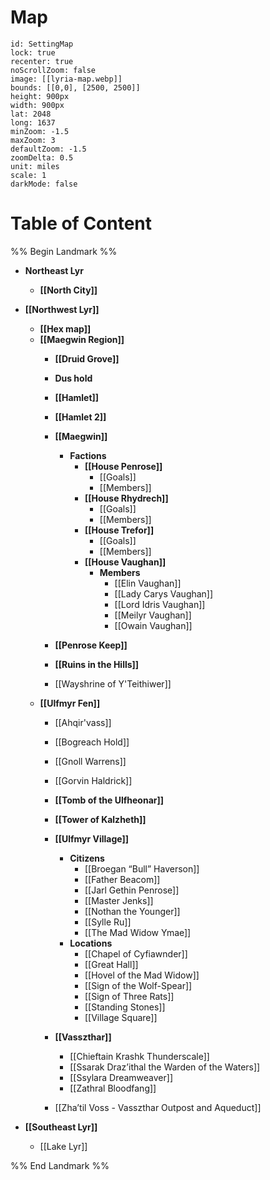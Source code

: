 # Map
```leaflet  
id: SettingMap
lock: true  
recenter: true  
noScrollZoom: false  
image: [[lyria-map.webp]]  
bounds: [[0,0], [2500, 2500]]
height: 900px  
width: 900px  
lat: 2048  
long: 1637
minZoom: -1.5  
maxZoom: 3  
defaultZoom: -1.5  
zoomDelta: 0.5  
unit: miles  
scale: 1  
darkMode: false  
```


# Table of Content
%% Begin Landmark %%
- **Northeast Lyr**
	- **[[North City]]**

- **[[Northwest Lyr]]**
	- **[[Hex map]]**
	- **[[Maegwin Region]]**
		- **[[Druid Grove]]**

		- **Dus hold**

		- **[[Hamlet]]**

		- **[[Hamlet 2]]**

		- **[[Maegwin]]**
			- **Factions**
				- **[[House Penrose]]**
					- [[Goals]]
					- [[Members]]
				- **[[House Rhydrech]]**
					- [[Goals]]
					- [[Members]]
				- **[[House Trefor]]**
					- [[Goals]]
					- [[Members]]
				- **[[House Vaughan]]**
					- **Members**
						- [[Elin Vaughan]]
						- [[Lady Carys Vaughan]]
						- [[Lord Idris Vaughan]]
						- [[Meilyr Vaughan]]
						- [[Owain Vaughan]]
		- **[[Penrose Keep]]**

		- **[[Ruins in the Hills]]**

		- [[Wayshrine of Y'Teithiwer]]
	- **[[Ulfmyr Fen]]**
		- [[Ahqir'vass]]
		- [[Bogreach Hold]]
		- [[Gnoll Warrens]]
		- [[Gorvin Haldrick]]
		- **[[Tomb of the Ulfheonar]]**

		- **[[Tower of Kalzheth]]**

		- **[[Ulfmyr Village]]**
			- **Citizens**
				- [[Broegan “Bull” Haverson]]
				- [[Father Beacom]]
				- [[Jarl Gethin Penrose]]
				- [[Master Jenks]]
				- [[Nothan the Younger]]
				- [[Sylle Ru]]
				- [[The Mad Widow Ymae]]
			- **Locations**
				- [[Chapel of Cyfiawnder]]
				- [[Great Hall]]
				- [[Hovel of the Mad Widow]]
				- [[Sign of the Wolf-Spear]]
				- [[Sign of Three Rats]]
				- [[Standing Stones]]
				- [[Village Square]]
		- **[[Vasszthar]]**
			- [[Chieftain Krashk Thunderscale]]
			- [[Ssarak Draz’ithal the Warden of the Waters]]
			- [[Ssylara Dreamweaver]]
			- [[Zathral Bloodfang]]
		- [[Zha’til Voss - Vasszthar Outpost and Aqueduct]]
- **[[Southeast Lyr]]**
	- [[Lake Lyr]]

%% End Landmark %%
